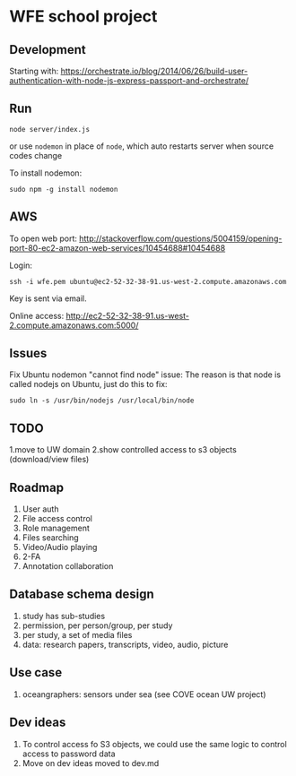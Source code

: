 WFE school project
===

Development
---
Starting with: 
https://orchestrate.io/blog/2014/06/26/build-user-authentication-with-node-js-express-passport-and-orchestrate/

Run
---
```
node server/index.js
```
or use `nodemon` in place of `node`, which auto restarts server when source codes change

To install nodemon: 
```
sudo npm -g install nodemon
```
AWS
---
To open web port: 
http://stackoverflow.com/questions/5004159/opening-port-80-ec2-amazon-web-services/10454688#10454688

Login:
```
ssh -i wfe.pem ubuntu@ec2-52-32-38-91.us-west-2.compute.amazonaws.com
```
Key is sent via email.

Online access:
http://ec2-52-32-38-91.us-west-2.compute.amazonaws.com:5000/

Issues
---
Fix Ubuntu nodemon "cannot find node" issue: The reason is that node is called nodejs on Ubuntu, just do this to fix:
```
sudo ln -s /usr/bin/nodejs /usr/local/bin/node
```

TODO
---
1.move to UW domain
2.show controlled access to s3 objects (download/view files)

Roadmap
---
1. User auth
2. File access control
3. Role management
4. Files searching
5. Video/Audio playing
6. 2-FA
7. Annotation collaboration

Database schema design
---
1. study has sub-studies
2. permission, per person/group, per study
3. per study, a set of media files
4. data: research papers, transcripts, video, audio, picture

Use case
----
1. oceangraphers: sensors under sea (see COVE ocean UW project)

Dev ideas
---
1. To control access fo S3 objects, we could use the same logic to control access to password data
2. Move on dev ideas moved to dev.md
